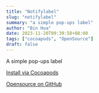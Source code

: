 ```yaml
---
title: "Notifylabel"
slug: "notifylabel"
summary: "a simple pop-ups label"
author: "Bin Hua"
date: 2023-11-20T09:39:58+08:00
tags: ["cocoapods", "OpenSource"]
draft: false
---
```


A simple pop-ups label

[Install via Cocoapods](https://cocoapods.org/pods/notifylabel)

[Opensource on GitHub](https://github.com/tourcoder/notifylabel)